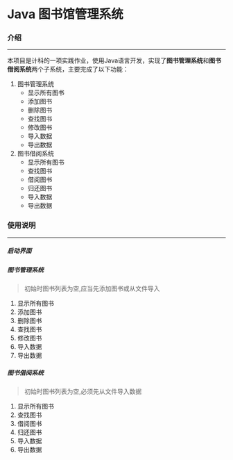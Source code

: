 # Java 图书馆管理系统

### 介绍
- - - - - - - - - - - -
本项目是计科的一项实践作业，使用Java语言开发，实现了**图书管理系统**和**图书借阅系统**两个子系统，主要完成了以下功能：
1. 图书管理系统
    + 显示所有图书
    + 添加图书
    + 删除图书
    + 查找图书
    + 修改图书
    + 导入数据
    + 导出数据
2. 图书借阅系统
    + 显示所有图书
    + 查找图书
    + 借阅图书
    + 归还图书
    + 导入数据
    + 导出数据

### 使用说明
- - - - - - - - - - - -
##### 启动界面

##### 图书管理系统
> 初始时图书列表为空,应当先添加图书或从文件导入

1. 显示所有图书
2. 添加图书
3. 删除图书
4. 查找图书
5. 修改图书
6. 导入数据
7. 导出数据

##### 图书借阅系统
> 初始时图书列表为空,必须先从文件导入数据
1. 显示所有图书
2. 查找图书
3. 借阅图书
4. 归还图书
5. 导入数据
6. 导出数据
